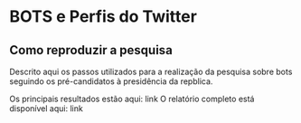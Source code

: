 BOTS e Perfis do Twitter
========================

Como reproduzir a pesquisa
--------------------------

Descrito aqui os passos utilizados para a realização da pesquisa sobre bots seguindo os pré-candidatos à presidência da repblica.

Os principais resultados estão aqui: link
O relatório completo está disponível aqui: link

